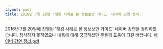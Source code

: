 ```yaml
---
layout: post
title: 2016년 7월 20일 '해킹 사례로 본 정보보안 가이드' 네이버 강연 정리.
---
```


2016년 7월 20일에 진행된 '해킹 사례로 본 정보보안 가이드' 네이버 강연을 정리하였습니다. 참석하지 못하였으나 내용에 대해 궁금하셨던 분들께 도움이 되길 바랍니다.
[네이버 강연 정리.pdf](https://github.com/bongbongco/bongbongco.github.io/blob/master/_asset/2016.07.20%20네이버%20강연%20정리.pdf)
